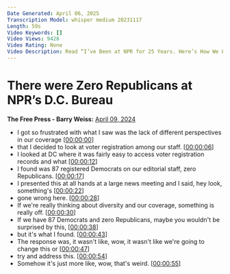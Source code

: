 ```yaml
---
Date Generated: April 06, 2025
Transcription Model: whisper medium 20231117
Length: 59s
Video Keywords: []
Video Views: 9428
Video Rating: None
Video Description: Read “I’ve Been at NPR for 25 Years. Here’s How We Lost America’s Trust.” https://thefp.pub/3TTFOAM
---
```


# There were Zero Republicans at NPR’s D.C. Bureau
**The Free Press - Barry Weiss:** [April 09, 2024](https://www.youtube.com/watch?v=jwa0F2nZfao)
*  I got so frustrated with what I saw was the lack of different perspectives in our coverage [[00:00:00](https://www.youtube.com/watch?v=jwa0F2nZfao&t=0.0s)]
*  that I decided to look at voter registration among our staff. [[00:00:06](https://www.youtube.com/watch?v=jwa0F2nZfao&t=6.88s)]
*  I looked at DC where it was fairly easy to access voter registration records and what [[00:00:12](https://www.youtube.com/watch?v=jwa0F2nZfao&t=12.32s)]
*  I found was 87 registered Democrats on our editorial staff, zero Republicans. [[00:00:17](https://www.youtube.com/watch?v=jwa0F2nZfao&t=17.92s)]
*  I presented this at all hands at a large news meeting and I said, hey look, something's [[00:00:22](https://www.youtube.com/watch?v=jwa0F2nZfao&t=22.64s)]
*  gone wrong here. [[00:00:28](https://www.youtube.com/watch?v=jwa0F2nZfao&t=28.44s)]
*  If we're really thinking about diversity and our coverage, something is really off. [[00:00:30](https://www.youtube.com/watch?v=jwa0F2nZfao&t=30.94s)]
*  If we have 87 Democrats and zero Republicans, maybe you wouldn't be surprised by this, [[00:00:38](https://www.youtube.com/watch?v=jwa0F2nZfao&t=38.0s)]
*  but it's what I found. [[00:00:43](https://www.youtube.com/watch?v=jwa0F2nZfao&t=43.52s)]
*  The response was, it wasn't like, wow, it wasn't like we're going to change this or [[00:00:47](https://www.youtube.com/watch?v=jwa0F2nZfao&t=47.32s)]
*  try and address this. [[00:00:54](https://www.youtube.com/watch?v=jwa0F2nZfao&t=54.96s)]
*  Somehow it's just more like, wow, that's weird. [[00:00:55](https://www.youtube.com/watch?v=jwa0F2nZfao&t=55.96s)]
